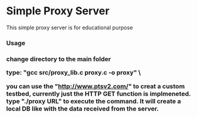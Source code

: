 <h1> Simple Proxy Server</h1>

<p> This simple proxy server is for educational purpose </p>

<h3> Usage <h3>

<p> change directory to the main folder <p>

<p> type: "gcc src/proxy_lib.c proxy.c -o proxy" \

you can use the "http://www.ptsv2.com/" to creat a custom testbed, currently just the HTTP GET function is implmeneted. \
type "./proxy URL" to execute the command. It will create a local DB like with the data received from the server.
<p>
